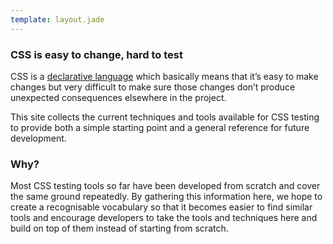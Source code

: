 ```yaml
---
template: layout.jade
---
```


### CSS is easy to change, hard to test

CSS is a [declarative language](/guides/declarative-languages.html) which basically means that it’s easy to make changes but very difficult to make sure those changes don’t produce unexpected consequences elsewhere in the project.

This site collects the current techniques and tools available for CSS testing to provide both a simple  starting point and a general reference for future development.

### Why?

Most CSS testing tools so far have been developed from scratch and cover the same ground repeatedly. By gathering this information here, we hope to create a recognisable vocabulary so that it becomes easier to find similar tools and encourage developers to take the tools and techniques here and build on top of them instead of starting from scratch.